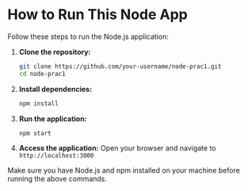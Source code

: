 # How to Run This Node App

Follow these steps to run the Node.js application:

1. **Clone the repository:**
    ```sh
    git clone https://github.com/your-username/node-prac1.git
    cd node-prac1
    ```

2. **Install dependencies:**
    ```sh
    npm install
    ```

3. **Run the application:**
    ```sh
    npm start
    ```

4. **Access the application:**
    Open your browser and navigate to `http://localhost:3000`

Make sure you have Node.js and npm installed on your machine before running the above commands.